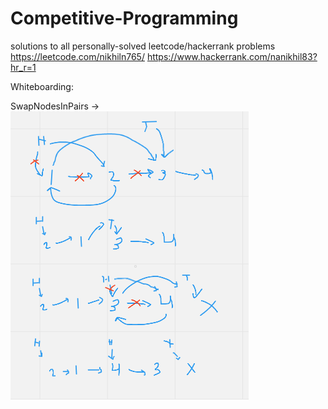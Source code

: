 # Competitive-Programming
solutions to all personally-solved leetcode/hackerrank problems
https://leetcode.com/nikhiln765/
https://www.hackerrank.com/nanikhil83?hr_r=1

Whiteboarding:

SwapNodesInPairs ->
![swapNodesInPairs.py](whiteboards/swapNodesInPairs.png?raw=true "SwapNodesInPairs.py")
